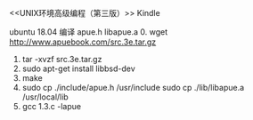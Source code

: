 <<UNIX环境高级编程（第三版）>>
Kindle

ubuntu 18.04 编译 apue.h libapue.a
0. wget http://www.apuebook.com/src.3e.tar.gz
1. tar -xvzf src.3e.tar.gz
2. sudo apt-get install libbsd-dev
3. make
4. sudo cp ./include/apue.h /usr/include
sudo cp ./lib/libapue.a /usr/local/lib
5. gcc 1.3.c -lapue